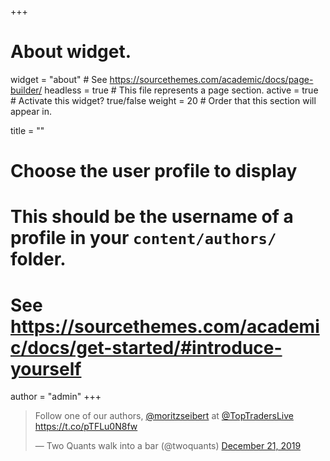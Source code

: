 +++
# About widget.
widget = "about"  # See https://sourcethemes.com/academic/docs/page-builder/
headless = true  # This file represents a page section.
active = true  # Activate this widget? true/false
weight = 20  # Order that this section will appear in.

title = ""

# Choose the user profile to display
# This should be the username of a profile in your `content/authors/` folder.
# See https://sourcethemes.com/academic/docs/get-started/#introduce-yourself
author = "admin"
+++

<div class="center">
<blockquote class="twitter-tweet" data-partner="tweetdeck"><p lang="en" dir="ltr">Follow one of our authors, <a href="https://twitter.com/moritzseibert?ref_src=twsrc%5Etfw">@moritzseibert</a> at <a href="https://twitter.com/TopTradersLive?ref_src=twsrc%5Etfw">@TopTradersLive</a> <a href="https://t.co/pTFLu0N8fw">https://t.co/pTFLu0N8fw</a></p>&mdash; Two Quants walk into a bar (@twoquants) <a href="https://twitter.com/twoquants/status/1208396109909024769?ref_src=twsrc%5Etfw">December 21, 2019</a></blockquote>
<script async src="https://platform.twitter.com/widgets.js" charset="utf-8"></script>
</div>

